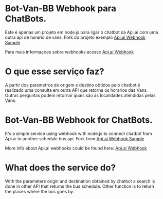 # Bot-Van-BB Webhook para ChatBots.

Este é apenas um projeto em node.js para ligar o chatbot da Api.ai com uma outra api de horario de vans.
Fork do projeto exemplo [Api.ai Webhook Sample](https://github.com/api-ai/apiai-webhoook-sample)

Para mais informaçoes sobre webhooks acesse [Api.ai Webhook](https://docs.api.ai/docs/webhook)

# O que esse serviço faz?
A partir dos parametros de origem e destino obtidos pelo chatbot é realizado uma consulta em outra API que retorna os horarios das Vans. 
Outras perguntas podem retornar quais são as localidades atendidas pelas Vans.

# Bot-Van-BB Webhook for ChatBots.
It's a simple service using webhook with node.js to connect chatbot from Api.ai to another schedule bus api.
Fork from [Api.ai Webhook Sample](https://github.com/api-ai/apiai-webhoook-sample)

More info about Api.ai webhooks could be found here:
[Api.ai Webhook](https://docs.api.ai/docs/webhook)

# What does the service do?
With the parameters origin and destination obtained by chatbot a search is done in other API that returns the bus schedule.
Other function is to return the places where the bus goes by.
